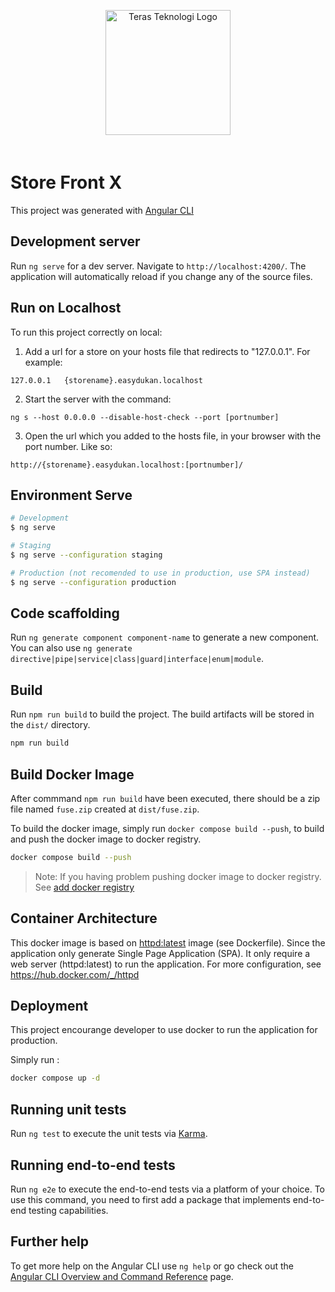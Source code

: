 <p align="center">
  <a href="https://angular.io/" target="blank"><img src="https://upload.wikimedia.org/wikipedia/commons/thumb/c/cf/Angular_full_color_logo.svg/2048px-Angular_full_color_logo.svg.png" style="width: 200px; margin: 40px 0 20px" alt="Teras Teknologi Logo" /></a>
</p>

# Store Front X

This project was generated with [Angular CLI](https://github.com/angular/angular-cli)

## Development server

Run `ng serve` for a dev server. Navigate to `http://localhost:4200/`. The application will automatically reload if you change any of the source files.

## Run on Localhost 

To run this project correctly on local:

1. Add a url for a store on your hosts file that redirects to "127.0.0.1". For example:

```
127.0.0.1   {storename}.easydukan.localhost
```

2. Start the server with the command:

```
ng s --host 0.0.0.0 --disable-host-check --port [portnumber]
```

3. Open the url which you added to the hosts file, in your browser with the port number. Like so:

```
http://{storename}.easydukan.localhost:[portnumber]/
```



## Environment Serve
```bash
# Development
$ ng serve

# Staging
$ ng serve --configuration staging

# Production (not recomended to use in production, use SPA instead)
$ ng serve --configuration production
```

## Code scaffolding

Run `ng generate component component-name` to generate a new component. You can also use `ng generate directive|pipe|service|class|guard|interface|enum|module`.

## Build

Run `npm run build` to build the project. The build artifacts will be stored in the `dist/` directory.

```bash
npm run build
```

## Build Docker Image
After commmand `npm run build` have been executed, there should be a zip file named `fuse.zip` created at `dist/fuse.zip`.

To build the docker image, simply run `docker compose build --push`, to build and push the docker image to docker registry.

```bash
docker compose build --push
```

> Note: If you having problem pushing docker image to docker registry. See [add docker registry](http://localhost)

## Container Architecture
This docker image is based on [httpd:latest](https://hub.docker.com/_/httpd) image (see Dockerfile). Since the application only generate Single Page Application (SPA). It only require a web server (httpd:latest) to run the application. For more configuration, see https://hub.docker.com/_/httpd

## Deployment
This project encourange developer to use docker to run the application for production.

Simply run :

```bash
docker compose up -d
```

## Running unit tests

Run `ng test` to execute the unit tests via [Karma](https://karma-runner.github.io).

## Running end-to-end tests

Run `ng e2e` to execute the end-to-end tests via a platform of your choice.  To use this command, you need to first add a package that implements end-to-end testing capabilities.

## Further help

To get more help on the Angular CLI use `ng help` or go check out the [Angular CLI Overview and Command Reference](https://angular.io/cli) page.